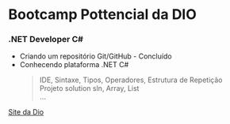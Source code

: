 # Bootcamp Pottencial da DIO
### .NET Developer C#
 - Criando um repositório Git/GitHub - Concluído
 - Conhecendo plataforma .NET C#
    > IDE, Sintaxe, Tipos, Operadores, Estrutura de Repetição <br>
    > Projeto solution sln, Array, List <br>
    > ...
 
[Site da Dio](https://www.dio.me)
